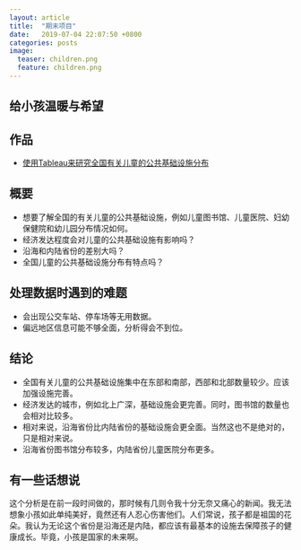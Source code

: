 ```yaml
---
layout: article
title:  "期末项目"
date:   2019-07-04 22:07:50 +0800
categories: posts
image:
  teaser: children.png
  feature: children.png
---
```


## 给小孩温暖与希望

## 作品
- <a href="https://public.tableau.com/shared/6JDP86TX2?:display_count=yes" target="_blank">使用Tableau来研究全国有关儿童的公共基础设施分布</a>

## 概要
- 想要了解全国的有关儿童的公共基础设施，例如儿童图书馆、儿童医院、妇幼保健院和幼儿园分布情况如何。
- 经济发达程度会对儿童的公共基础设施有影响吗？
- 沿海和内陆省份的差别大吗？
- 全国儿童的公共基础设施分布有特点吗？

## 处理数据时遇到的难题
- 会出现公交车站、停车场等无用数据。
- 偏远地区信息可能不够全面，分析得会不到位。

## 结论
- 全国有关儿童的公共基础设施集中在东部和南部，西部和北部数量较少。应该加强设施完善。
- 经济发达的城市，例如北上广深，基础设施会更完善。同时，图书馆的数量也会相对比较多。
- 相对来说，沿海省份比内陆省份的基础设施会更全面。当然这也不是绝对的，只是相对来说。
- 沿海省份图书馆分布较多，内陆省份儿童医院分布更多。

## 有一些话想说
这个分析是在前一段时间做的，那时候有几则令我十分无奈又痛心的新闻。我无法想象小孩如此单纯美好，竟然还有人忍心伤害他们。人们常说，孩子都是祖国的花朵。我认为无论这个省份是沿海还是内陆，都应该有最基本的设施去保障孩子的健康成长。毕竟，小孩是国家的未来啊。